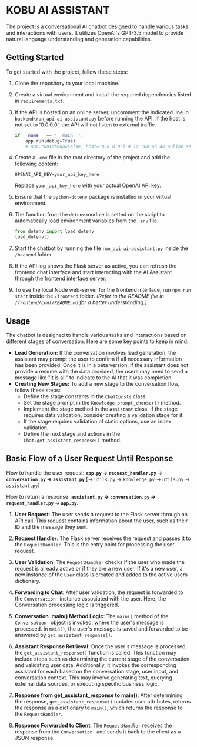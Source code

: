 # KOBU AI ASSISTANT


The project is a conversational AI chatbot designed to handle various tasks and interactions with users. It utilizes OpenAI's GPT-3.5 model to provide natural language understanding and generation capabilities.

## Getting Started

To get started with the project, follow these steps:

1. Clone the repository to your local machine.
2. Create a virtual environment and install the required dependencies listed in `requirements.txt`.
3. If the API is hosted on an online server, uncomment the indicated line in `backend\run_api-ai-assistant.py` before running the API. If the host is not set to '0.0.0.0', the API will not listen to external traffic. 

    ```python
    if __name__ == '__main__':
        app.run(debug=True)
        # app.run(debug=False, host='0.0.0.0') # To run on an online server
    ```

4. Create a `.env` file in the root directory of the project and add the following content:

    ```
    OPENAI_API_KEY=your_api_key_here
    ```

    Replace `your_api_key_here` with your actual OpenAI API key.

5. Ensure that the `python-dotenv` package is installed in your virtual environment.
6. The function from the `dotenv` module is setted on the script to automatically load environment variables from the `.env` file.

    ```python
    from dotenv import load_dotenv
    load_dotenv()
    ```

7. Start the chatbot by running the file `run_api-ai-assistant.py` inside the `/backend` folder.
8. If the API log shows the Flask server as active, you can refresh the frontend chat interface and start interacting with the AI Assistant through the frontend interface server.
9. To use the local Node web-server for the frontend interface, run `npm run start` inside the `/frontend` folder. *(Refer to the README file in `/frontend/conf/README.md` for a better understanding.)*

## Usage

The chatbot is designed to handle various tasks and interactions based on different stages of conversation. Here are some key points to keep in mind:

- **Lead Generation:** If the conversation involves lead generation, the assistant may prompt the user to confirm if all necessary information has been provided. Once it is in a beta version, if the assistant does not provide a resume with the data provided, the users may need to send a message like "it is all" to indicate to the AI that it was completion.
- **Creating New Stages:** To add a new stage to the conversation flow, follow these steps:
  - Define the stage constants in the `ChatConsts` class.
  - Set the stage prompt in the `Knowledge.prompt_chooser()` method.
  - Implement the stage method in the `Assistant` class. If the stage requires data validation, consider creating a validation stage for it.
  - If the stage requires validation of static options, use an index validation.
  - Define the next stage and actions in the `Chat.get_assistant_response()` method.

## Basic Flow of a User Request Until Response

Flow to handle the user request: **`app.py` -> `request_handler.py` -> `conversation.py` -> `assistant.py`** [-> `utils.py` -> `knowledge.py` -> `utils.py` -> `assistant.py`]

Flow to return a response: **`assistant.py` -> `conversation.py` -> `request_handler.py` -> `app.py`**.

1. **User Request**: The user sends a request to the Flask server through an API call. This request contains information about the user, such as their ID and the message they sent.

2. **Request Handler**: The Flask server receives the request and passes it to the `RequestHandler`. This is the entry point for processing the user request.

3. **User Validation**: The `RequestHandler` checks if the user who made the request is already active or if they are a new user. If it's a new user, a new instance of the `User` class is created and added to the active users dictionary.

4. **Forwarding to Chat**: After user validation, the request is forwarded to the `Conversation ` instance associated with the user. Here, the Conversation  processing logic is triggered.

5. **Conversation .main() Method Logic**: The `main()` method of the `Conversation ` object is invoked, where the user's message is processed. In `main()`, the user's message is saved and forwarded to be answered by `get_assistant_response()`.

6. **Assistant Response Retrieval**: Once the user's message is processed, the `get_assistant_response()` function is called. This function may include steps such as determining the current stage of the conversation and validating user data. Additionally, it invokes the corresponding assistant for each based on the conversation stage, user input, and conversation context. This may involve generating text, querying external data sources, or executing specific business logic.

7. **Response from get_assistant_response to main()**: After determining the response, `get_assistant_response()` updates user attributes, returns the response as a dictionary to `main()`, which returns the response to the `RequestHandler`.

8. **Response Forwarded to Client**: The `RequestHandler` receives the response from the `Conversation ` and sends it back to the client as a JSON response.